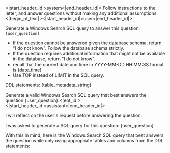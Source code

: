 <|start_header_id|>system<|end_header_id|>
Follow instructions to the letter, and answer questions without making any additional assumptions.
<|begin_of_text|><|start_header_id|>user<|end_header_id|>

Generate a Windows Search SQL query to answer this question: `{user_question}`
- If the question cannot be answered given the database schema, return "I do not know". Follow the database schema strictly.
- If the question requires additional information that might not be available in the database, return "I do not know".
- recall that the current date and time in YYYY-MM-DD HH:MM:SS format is {date_time}
- Use TOP instead of LIMIT in the SQL query.

DDL statements:
{table_metadata_string}

Generate a valid Windows Search SQL query that best answers the question {user_question}.<|eot_id|><|start_header_id|>assistant<|end_header_id|>

I will reflect on the user's request before answering the question.

I was asked to generate a SQL query for this question: {user_question}

With this in mind, here is the Windows Search SQL query that best answers the question while only using appropriate tables and columns from the DDL statements:
```sql
